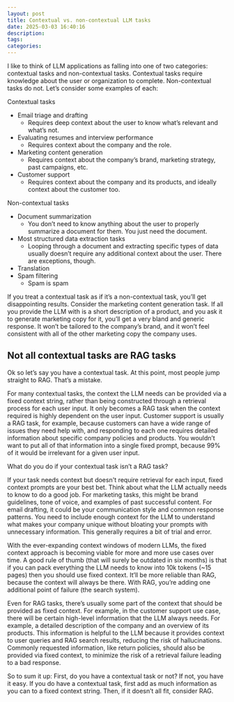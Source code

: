 ```yaml
---
layout: post
title: Contextual vs. non-contextual LLM tasks
date: 2025-03-03 16:40:16
description: 
tags: 
categories: 
---
```


I like to think of LLM applications as falling into one of two categories: contextual tasks and non-contextual tasks. Contextual tasks require knowledge about the user or organization to complete. Non-contextual tasks do not. Let’s consider some examples of each:

Contextual tasks
- Email triage and drafting
  - Requires deep context about the user to know what’s relevant and what’s not.
- Evaluating resumes and interview performance
  - Requires context about the company and the role.
- Marketing content generation
  - Requires context about the company’s brand, marketing strategy, past campaigns, etc.
- Customer support
  - Requires context about the company and its products, and ideally context about the customer too.

Non-contextual tasks
- Document summarization
  - You don’t need to know anything about the user to properly summarize a document for them. You just need the document.
- Most structured data extraction tasks
  - Looping through a document and extracting specific types of data usually doesn’t require any additional context about the user. There are exceptions, though.
- Translation
- Spam filtering
  - Spam is spam

If you treat a contextual task as if it’s a non-contextual task, you’ll get disappointing results. Consider the marketing content generation task. If all you provide the LLM with is a short description of a product, and you ask it to generate marketing copy for it, you’ll get a very bland and generic response. It won’t be tailored to the company’s brand, and it won’t feel consistent with all of the other marketing copy the company uses. 

## Not all contextual tasks are RAG tasks
Ok so let’s say you have a contextual task. At this point, most people jump straight to RAG. That’s a mistake.

For many contextual tasks, the context the LLM needs can be provided via a fixed context string, rather than being constructed through a retrieval process for each user input. It only becomes a RAG task when the context required is highly dependent on the user input. Customer support is usually a RAG task, for example, because customers can have a wide range of issues they need help with, and responding to each one requires detailed information about specific company policies and products. You wouldn’t want to put all of that information into a single fixed prompt, because 99% of it would be irrelevant for a given user input.

What do you do if your contextual task isn’t a RAG task? 

If your task needs context but doesn't require retrieval for each input, fixed context prompts are your best bet. Think about what the LLM actually needs to know to do a good job. For marketing tasks, this might be brand guidelines, tone of voice, and examples of past successful content. For email drafting, it could be your communication style and common response patterns. You need to include enough context for the LLM to understand what makes your company unique without bloating your prompts with unnecessary information. This generally requires a bit of trial and error.

With the ever-expanding context windows of modern LLMs, the fixed context approach is becoming viable for more and more use cases over time. A good rule of thumb (that will surely be outdated in six months) is that if you can pack everything the LLM needs to know into 10k tokens (~15 pages) then you should use fixed context. It’ll be more reliable than RAG, because the context will always be there. With RAG, you’re adding one additional point of failure (the search system).

Even for RAG tasks, there’s usually some part of the context that should be provided as fixed context. For example, in the customer support use case, there will be certain high-level information that the LLM always needs. For example, a detailed description of the company and an overview of its products. This information is helpful to the LLM because it provides context to user queries and RAG search results, reducing the risk of hallucinations. Commonly requested information, like return policies, should also be provided via fixed context, to minimize the risk of a retrieval failure leading to a bad response.

So to sum it up: First, do you have a contextual task or not? If not, you have it easy. If you do have a contextual task, first add as much information as you can to a fixed context string. Then, if it doesn’t all fit, consider RAG.
